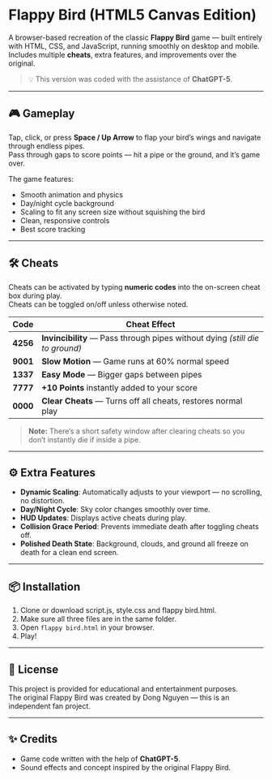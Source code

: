 # Flappy Bird (HTML5 Canvas Edition)

A browser-based recreation of the classic **Flappy Bird** game — built entirely with HTML, CSS, and JavaScript, running smoothly on desktop and mobile.  
Includes multiple **cheats**, extra features, and improvements over the original.

> 💡 This version was coded with the assistance of **ChatGPT-5**.

---

## 🎮 Gameplay

Tap, click, or press **Space / Up Arrow** to flap your bird’s wings and navigate through endless pipes.  
Pass through gaps to score points — hit a pipe or the ground, and it’s game over.  

The game features:

- Smooth animation and physics
- Day/night cycle background
- Scaling to fit any screen size without squishing the bird
- Clean, responsive controls
- Best score tracking

---

## 🛠️ Cheats

Cheats can be activated by typing **numeric codes** into the on-screen cheat box during play.  
Cheats can be toggled on/off unless otherwise noted.

| Code  | Cheat Effect |
|-------|--------------|
| **4256** | **Invincibility** — Pass through pipes without dying *(still die to ground)* |
| **9001** | **Slow Motion** — Game runs at 60% normal speed |
| **1337** | **Easy Mode** — Bigger gaps between pipes |
| **7777** | **+10 Points** instantly added to your score |
| **0000** | **Clear Cheats** — Turns off all cheats, restores normal play |

> **Note:** There’s a short safety window after clearing cheats so you don’t instantly die if inside a pipe.

---

## ⚙️ Extra Features

- **Dynamic Scaling**: Automatically adjusts to your viewport — no scrolling, no distortion.
- **Day/Night Cycle**: Sky color changes smoothly over time.
- **HUD Updates**: Displays active cheats during play.
- **Collision Grace Period**: Prevents immediate death after toggling cheats off.
- **Polished Death State**: Background, clouds, and ground all freeze on death for a clean end screen.

---

## 📦 Installation

1. Clone or download script.js, style.css and flappy bird.html.
2. Make sure all three files are in the same folder.
3. Open `flappy bird.html` in your browser.
4. Play!

---

## 📜 License

This project is provided for educational and entertainment purposes.  
The original Flappy Bird was created by Dong Nguyen — this is an independent fan project.

---

## ✨ Credits

- Game code written with the help of **ChatGPT-5**.
- Sound effects and concept inspired by the original Flappy Bird.

